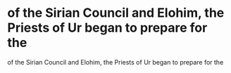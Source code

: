 # of the Sirian Council and Elohim, the Priests of Ur began to prepare for the

of the Sirian Council and Elohim, the Priests of Ur began to prepare for the